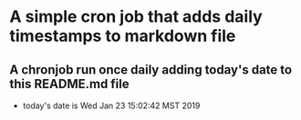 A simple cron job that adds daily timestamps to markdown file
============================================================
## A chronjob run once daily adding today's date to this README.md file
* today's date is Wed Jan 23 15:02:42 MST 2019
